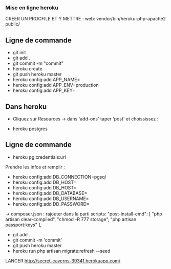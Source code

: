 ### Mise en ligne heroku

CREER UN PROCFILE ET Y METTRE : 
web: vendor/bin/heroku-php-apache2 public/

## Ligne de commande 

- git init
- git add . 
- git commit -m "commit"
- heroku create
- git push heroku master
- heroku config:add APP_NAME=
- heroku config:add APP_ENV=production
- heroku config:add APP_KEY=

## Dans heroku

* Cliquez sur Resources -> dans 'add-ons' taper 'post' et choississez :
- heroku postgres

## Ligne de commande 
- heroku pg:credentials:url

Prendre les infos et remplir : 

- heroku config:add DB_CONNECTION=pgsql
- heroku config:add DB_HOST=
- heroku config:add DB_HOST=
- heroku config:add DB_DATABASE=
- heroku config:add DB_USERNAME=
- heroku config:add DB_PASSWORD=

-> composer.json : rajouter dans la parti scripts: 
"post-install-cmd": [ 
            "php artisan clear-compiled",
            "chmod -R 777 storage", 
            "php artisan passport:keys"
        ],

- git add .
- git commit -m 'commit' 
- git push heroku master
- heroku run php artisan migrate:refresh --seed 


LANCER http://secret-caverns-39341.herokuapp.com/